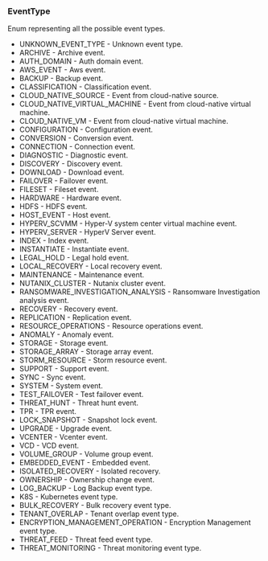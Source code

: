 ### EventType
Enum representing all the possible event types.

- UNKNOWN_EVENT_TYPE - Unknown event type.
- ARCHIVE - Archive event.
- AUTH_DOMAIN - Auth domain event.
- AWS_EVENT - Aws event.
- BACKUP - Backup event.
- CLASSIFICATION - Classification event.
- CLOUD_NATIVE_SOURCE - Event from cloud-native source.
- CLOUD_NATIVE_VIRTUAL_MACHINE - Event from cloud-native virtual machine.
- CLOUD_NATIVE_VM - Event from cloud-native virtual machine.
- CONFIGURATION - Configuration event.
- CONVERSION - Conversion event.
- CONNECTION - Connection event.
- DIAGNOSTIC - Diagnostic event.
- DISCOVERY - Discovery event.
- DOWNLOAD - Download event.
- FAILOVER - Failover event.
- FILESET - Fileset event.
- HARDWARE - Hardware event.
- HDFS - HDFS event.
- HOST_EVENT - Host event.
- HYPERV_SCVMM - Hyper-V system center virtual machine event.
- HYPERV_SERVER - HyperV Server event.
- INDEX - Index event.
- INSTANTIATE - Instantiate event.
- LEGAL_HOLD - Legal hold event.
- LOCAL_RECOVERY - Local recovery event.
- MAINTENANCE - Maintenance event.
- NUTANIX_CLUSTER - Nutanix cluster event.
- RANSOMWARE_INVESTIGATION_ANALYSIS - Ransomware Investigation analysis event.
- RECOVERY - Recovery event.
- REPLICATION - Replication event.
- RESOURCE_OPERATIONS - Resource operations event.
- ANOMALY - Anomaly event.
- STORAGE - Storage event.
- STORAGE_ARRAY - Storage array event.
- STORM_RESOURCE - Storm resource event.
- SUPPORT - Support event.
- SYNC - Sync event.
- SYSTEM - System event.
- TEST_FAILOVER - Test failover event.
- THREAT_HUNT - Threat hunt event.
- TPR - TPR event.
- LOCK_SNAPSHOT - Snapshot lock event.
- UPGRADE - Upgrade event.
- VCENTER - Vcenter event.
- VCD - VCD event.
- VOLUME_GROUP - Volume group event.
- EMBEDDED_EVENT - Embedded event.
- ISOLATED_RECOVERY - Isolated recovery.
- OWNERSHIP - Ownership change event.
- LOG_BACKUP - Log Backup event type.
- K8S - Kubernetes event type.
- BULK_RECOVERY - Bulk recovery event type.
- TENANT_OVERLAP - Tenant overlap event type.
- ENCRYPTION_MANAGEMENT_OPERATION - Encryption Management event type.
- THREAT_FEED - Threat feed event type.
- THREAT_MONITORING - Threat monitoring event type.
